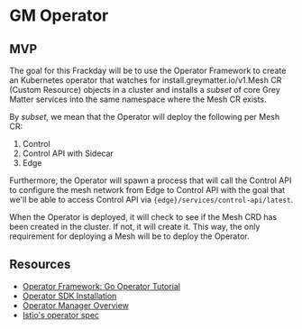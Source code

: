 # GM Operator

## MVP

The goal for this Frackday will be to use the Operator Framework to create an Kubernetes operator that watches for install.greymatter.io/v1.Mesh CR (Custom Resource) objects in a cluster and installs a *subset* of core Grey Matter services into the same namespace where the Mesh CR exists.

By *subset*, we mean that the Operator will deploy the following per Mesh CR:
1. Control
2. Control API with Sidecar
3. Edge

Furthermore, the Operator will spawn a process that will call the Control API to configure the mesh network from Edge to Control API with the goal that we'll be able to access Control API via `{edge}/services/control-api/latest`.

When the Operator is deployed, it will check to see if the Mesh CRD has been created in the cluster. If not, it will create it. This way, the only requirement for deploying a Mesh will be to deploy the Operator.

## Resources

- [Operator Framework: Go Operator Tutorial](https://sdk.operatorframework.io/docs/building-operators/golang/tutorial/)
- [Operator SDK Installation](https://sdk.operatorframework.io/docs/building-operators/golang/installation/)
- [Operator Manager Overview](https://book.kubebuilder.io/cronjob-tutorial/empty-main.html)
- [Istio's operator spec](https://github.com/istio/api/blob/master/operator/v1alpha1/operator.pb.go#L97)
